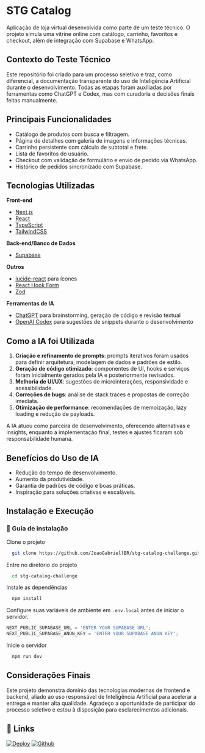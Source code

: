 # STG Catalog

Aplicação de loja virtual desenvolvida como parte de um teste técnico. O projeto simula uma vitrine online com catálogo, carrinho, favoritos e checkout, além de integração com Supabase e WhatsApp.

## Contexto do Teste Técnico

Este repositório foi criado para um processo seletivo e traz, como diferencial, a documentação transparente do uso de Inteligência Artificial durante o desenvolvimento. Todas as etapas foram auxiliadas por ferramentas como ChatGPT e Codex, mas com curadoria e decisões finais feitas manualmente.

## Principais Funcionalidades

- Catálogo de produtos com busca e filtragem.
- Página de detalhes com galeria de imagens e informações técnicas.
- Carrinho persistente com cálculo de subtotal e frete.
- Lista de favoritos do usuário.
- Checkout com validação de formulário e envio de pedido via WhatsApp.
- Histórico de pedidos sincronizado com Supabase.

## Tecnologias Utilizadas

**Front-end**

- [Next.js](https://nextjs.org/)
- [React](https://react.dev/)
- [TypeScript](https://www.typescriptlang.org/)
- [TailwindCSS](https://tailwindcss.com/)

**Back-end/Banco de Dados**

- [Supabase](https://supabase.com/)

**Outros**

- [lucide-react](https://lucide.dev/) para ícones
- [React Hook Form](https://react-hook-form.com/)
- [Zod](https://zod.dev/)

**Ferramentas de IA**

- [ChatGPT](https://chat.openai.com/) para brainstorming, geração de código e revisão textual
- [OpenAI Codex](https://openai.com/blog/openai-codex) para sugestões de snippets durante o desenvolvimento

## Como a IA foi Utilizada

1. **Criação e refinamento de prompts**: prompts iterativos foram usados para definir arquitetura, modelagem de dados e padrões de estilo.
2. **Geração de código otimizado**: componentes de UI, hooks e serviços foram inicialmente gerados pela IA e posteriormente revisados.
3. **Melhoria de UI/UX**: sugestões de microinterações, responsividade e acessibilidade.
4. **Correções de bugs**: análise de stack traces e propostas de correção imediata.
5. **Otimização de performance**: recomendações de memoização, lazy loading e redução de payloads.

A IA atuou como parceira de desenvolvimento, oferecendo alternativas e insights, enquanto a implementação final, testes e ajustes ficaram sob responsabilidade humana.

## Benefícios do Uso de IA

- Redução do tempo de desenvolvimento.
- Aumento da produtividade.
- Garantia de padrões de código e boas práticas.
- Inspiração para soluções criativas e escaláveis.

## Instalação e Execução

### 🔨 Guia de instalação

Clone o projeto

```bash
  git clone https://github.com/JoaoGabriellBR/stg-catalog-challenge.git
```

Entre no diretório do projeto

```bash
  cd stg-catalog-challenge
```

Instale as dependências

```bash
  npm install
```

Configure suas variáveis de ambiente em `.env.local` antes de iniciar o servidor.
   ```js
   NEXT_PUBLIC_SUPABASE_URL = 'ENTER YOUR SUPABASE URL';
   NEXT_PUBLIC_SUPABASE_ANON_KEY = 'ENTER YOUR SUPABASE ANON KEY';
   ```

Inicie o servidor

```bash
  npm run dev
```

## Considerações Finais

Este projeto demonstra domínio das tecnologias modernas de frontend e backend, aliado ao uso responsável de Inteligência Artificial para acelerar a entrega e manter alta qualidade. Agradeço a oportunidade de participar do processo seletivo e estou à disposição para esclarecimentos adicionais.

## 🔗 Links

[![Deploy][Deploy]][Deploy-url]
[![Github][GitHub]][GitHub-url]

<!-- MARKDOWN LINKS & IMAGES -->
[Website]: https://img.shields.io/badge/site%20oficial-22C55E?style=for-the-badge
[Website-url]: https://up-write.vercel.app

[Deploy]: https://img.shields.io/badge/deploy-000?style=for-the-badge&logo=ko-fi&logoColor=white
[Deploy-url]: https://stg-catalog-challenge-two.vercel.app

[GitHub]: https://img.shields.io/badge/-Github-black.svg?style=for-the-badge&logo=github&colorB=blue
[GitHub-url]: https://github.com/JoaoGabriellBR/stg-catalog-challenge
